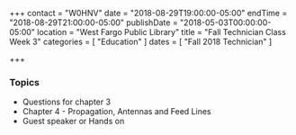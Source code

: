 +++
contact = "W0HNV"
date = "2018-08-29T19:00:00-05:00"
endTime = "2018-08-29T21:00:00-05:00"
publishDate = "2018-05-03T00:00:00-05:00"
location = "West Fargo Public Library"
title = "Fall Technician Class Week 3"
categories = [ "Education" ]
dates = [ "Fall 2018 Technician" ]

+++
### Topics

* Questions for chapter 3
* Chapter 4 - Propagation, Antennas and Feed Lines
* Guest speaker or Hands on
